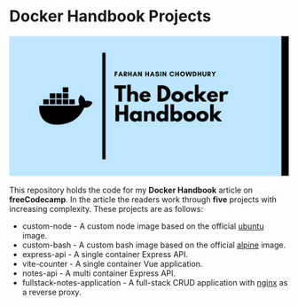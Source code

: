 # Docker Handbook Projects

![...](./docker-handbook-github.png)

This repository holds the code for my __Docker Handbook__ article on __freeCodecamp__. In the article the readers work through __five__ projects with increasing complexity. These projects are as follows:

- custom-node - A custom node image based on the official [ubuntu](https://hub.docker.com/_/ubuntu/) image.
- custom-bash - A custom bash image based on the official [alpine](https://hub.docker.com/_/alpine/) image.
- express-api - A single container Express API.
- vite-counter - A single container Vue application.
- notes-api - A multi container Express API.
- fullstack-notes-application - A full-stack CRUD application with [nginx](https://hub.docker.com/_/nginx/) as a reverse proxy.
